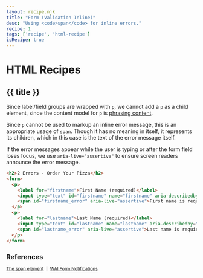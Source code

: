 ```yaml
---
layout: recipe.njk
title: "Form (Validation Inline)"
desc: "Using <code>span</code> for inline errors."
recipe: 1
tags: ['recipe', 'html-recipe']
isRecipe: true
---
```

# HTML Recipes

## {{ title }}

Since label/field groups are wrapped with ```p```, we cannot add a ```p``` as a child element, since the content model for ```p``` is <a href="https://html.spec.whatwg.org/multipage/dom.html#phrasing-content-2">phrasing content</a>.

Since ```p``` cannot be used to markup an inline error message, this is an appropriate usage of ```span```. Though it has no meaning in itself, it represents its children, which in this case is the text of the error message itself.

If the error messages appear while the user is typing or after the form field loses focus, we use ```aria-live="assertive"``` to ensure screen readers announce the error message.

```html
<h2>2 Errors - Order Your Pizza</h2>
<form>
  <p>
    <label for="firstname">First Name (required)</label>
    <input type="text" id="firstname" name="firstname" aria-describedby="firstname_error" />
    <span id="firstname_error" aria-live="assertive">First name is required.</span>
  </p>
  <p>
    <label for="lastname">Last Name (required)</label>
    <input type="text" id="lastname" name="lastname" aria-describedby="lastname_error" />
    <span id="lastname_error" aria-live="assertive">Last name is required.</span>
  </p>
</form>
```

<small>
    <h2>References</h2>
    <a href="https://html.spec.whatwg.org/multipage/text-level-semantics.html#the-span-element">The span element</a>
    &nbsp;|&nbsp;
    <a href="https://www.w3.org/WAI/tutorials/forms/notifications/">WAI Form Notifications</a>
</small>